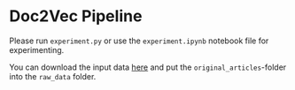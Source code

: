 # Doc2Vec Pipeline

Please run ```experiment.py``` or use the ```experiment.ipynb``` notebook file for experimenting.

You can download the input data [here](https://drive.google.com/file/d/0B0paYLzFuskZU0pMX2xBTUNUUTg/view) and put the
```original_articles```-folder into the ```raw_data``` folder.